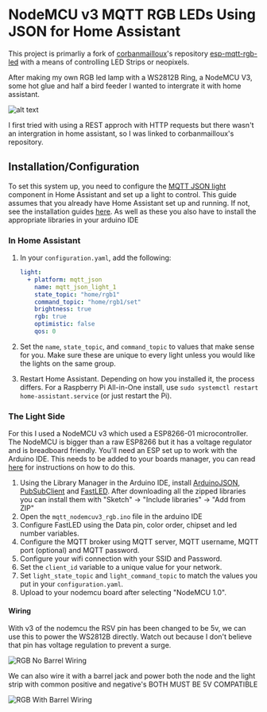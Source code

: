# NodeMCU v3 MQTT RGB LEDs Using JSON for Home Assistant

This project is primarliy a fork of [corbanmailloux](https://home-assistant.io/components/light.mqtt_json/)'s repository [esp-mqtt-rgb-led](https://github.com/corbanmailloux/esp-mqtt-rgb-led) with a means of controlling LED Strips or neopixels.

After making my own RGB led lamp with a WS2812B Ring, a NodeMCU V3, some hot glue and half a bird feeder I wanted to intergrate it with home assistant.

![alt text](https://raw.githubusercontent.com/JammyDodger231/esp-mqtt-rgb-led/master/RGBLamp.png)

I first tried with using a REST approch with HTTP requests but there wasn't an intergration in home assistant, so I was linked to corbanmailloux's repository.

## Installation/Configuration

To set this system up, you need to configure the [MQTT JSON light](https://home-assistant.io/components/light.mqtt_json/) component in Home Assistant and set up a light to control. This guide assumes that you already have Home Assistant set up and running. If not, see the installation guides [here](https://home-assistant.io/getting-started/). As well as these you also have to install the appropriate libraries in your arduino IDE

### In Home Assistant
1. In your `configuration.yaml`, add the following:

    ```yaml
    light:
      + platform: mqtt_json
        name: mqtt_json_light_1
        state_topic: "home/rgb1"
        command_topic: "home/rgb1/set"
        brightness: true
        rgb: true
        optimistic: false
        qos: 0
    ```
2. Set the `name`, `state_topic`, and `command_topic` to values that make sense for you. Make sure these are unique to every light unless you would like the lights on the same group.

3. Restart Home Assistant. Depending on how you installed it, the process differs. For a Raspberry Pi All-in-One install, use `sudo systemctl restart home-assistant.service` (or just restart the Pi).

### The Light Side
For this I used a NodeMCU v3 which used a ESP8266-01 microcontroller. The NodeMCU is bigger than a raw ESP8266 but it has a voltage regulator and is breadboard friendly.
You'll need an ESP set up to work with the Arduino IDE. This needs to be added to your boards manager, you can read [here](https://github.com/esp8266/Arduino) for instructions on how to do this.

1. Using the Library Manager in the Arduino IDE, install [ArduinoJSON](https://github.com/bblanchon/ArduinoJson/),  [PubSubClient](http://pubsubclient.knolleary.net/) and [FastLED](https://github.com/FastLED/FastLED). After downloading all the zipped libraries you can install them with "Sketch" -> "Include libraries" -> "Add from ZIP"
2. Open the `mqtt_nodemcuv3_rgb.ino` file in the arduino IDE
3. Configure FastLED using the Data pin, color order, chipset and led number variables.
4. Configure the MQTT broker using MQTT server, MQTT username, MQTT port (optional) and MQTT password.
5. Configure your wifi connection with your SSID and Password.
6. Set the `client_id` variable to a unique value for your network.
7. Set `light_state_topic` and `light_command_topic` to match the values you put in your `configuration.yaml`.
8. Upload to your nodemcu board after selecting "NodeMCU 1.0".


#### Wiring
With v3 of the nodemcu the RSV pin has been changed to be 5v, we can use this to power the WS2812B directly. Watch out because I don't believe that pin has voltage regulation to prevent a surge.

![RGB No Barrel Wiring](https://github.com/JammyDodger231/esp-mqtt-rgb-led/raw/master/LightNoBarrel_bb.png)

We can also wire it with a barrel jack and power both the node and the light strip with common positive and negative's BOTH MUST BE 5V COMPATIBLE 

![RGB With Barrel Wiring](https://github.com/JammyDodger231/esp-mqtt-rgb-led/blob/master/LightWithBarrel_bb.png?raw=true)

